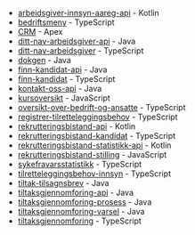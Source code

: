 * [arbeidsgiver-innsyn-aareg-api](https://github.com/navikt/arbeidsgiver-innsyn-aareg-api) - Kotlin
* [bedriftsmeny](https://github.com/navikt/bedriftsmeny) - TypeScript
* [CRM](https://github.com/navikt/crm-arbeidsgiver-base) - Apex
* [ditt-nav-arbeidsgiver-api](https://github.com/navikt/ditt-nav-arbeidsgiver-api) - Java
* [ditt-nav-arbeidsgiver](https://github.com/navikt/ditt-nav-arbeidsgiver) - TypeScript
* [dokgen](https://github.com/navikt/dokgen) - Java
* [finn-kandidat-api](https://github.com/navikt/finn-kandidat-api) - Java
* [finn-kandidat](https://github.com/navikt/finn-kandidat) - TypeScript
* [kontakt-oss-api](https://github.com/navikt/kontakt-oss-api) - Java
* [kursoversikt](https://github.com/navikt/kursoversikt) - JavaScript
* [oversikt-over-bedrift-og-ansatte](https://github.com/navikt/oversikt-over-bedrift-og-ansatte) - TypeScript
* [registrer-tilretteleggingsbehov](https://github.com/navikt/registrer-tilretteleggingsbehov) - TypeScript
* [rekrutteringsbistand-api](https://github.com/navikt/rekrutteringsbistand-api) - Kotlin
* [rekrutteringsbistand-kandidat](https://github.com/navikt/rekrutteringsbistand-kandidat) - TypeScript
* [rekrutteringsbistand-statistikk-api](https://github.com/navikt/rekrutteringsbistand-statistikk-api) - Kotlin
* [rekrutteringsbistand-stilling](https://github.com/navikt/rekrutteringsbistand-stilling) - JavaScript
* [sykefravarsstatistikk](https://github.com/navikt/sykefravarsstatistikk) - TypeScript
* [tilretteleggingsbehov-innsyn](https://github.com/navikt/tilretteleggingsbehov-innsyn) - TypeScript
* [tiltak-tilsagnsbrev](https://github.com/navikt/tiltak-tilsagnsbrev) - Java
* [tiltaksgjennomforing-api](https://github.com/navikt/tiltaksgjennomforing-api) - Java
* [tiltaksgjennomforing-prosess](https://github.com/navikt/tiltaksgjennomforing-prosess) - Java
* [tiltaksgjennomforing-varsel](https://github.com/navikt/tiltaksgjennomforing-varsel) - Java
* [tiltaksgjennomforing](https://github.com/navikt/tiltaksgjennomforing) - TypeScript
